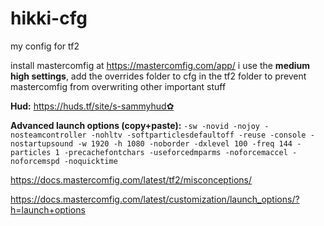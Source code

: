 # hikki-cfg
my config for tf2

install mastercomfig at https://mastercomfig.com/app/ i use the **medium high settings**, add the overrides folder to cfg in the tf2 folder to prevent mastercomfig from overwriting other important stuff

**Hud:** https://huds.tf/site/s-sammyhud✿

**Advanced launch options (copy+paste):**
```-sw -novid -nojoy -nosteamcontroller -nohltv -softparticlesdefaultoff -reuse -console -nostartupsound -w 1920 -h 1080 -noborder -dxlevel 100 -freq 144 -particles 1 -precachefontchars -useforcedmparms -noforcemaccel -noforcemspd -noquicktime```

https://docs.mastercomfig.com/latest/tf2/misconceptions/

https://docs.mastercomfig.com/latest/customization/launch_options/?h=launch+options
